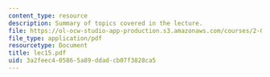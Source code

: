 ```yaml
---
content_type: resource
description: Summary of topics covered in the lecture.
file: https://ol-ocw-studio-app-production.s3.amazonaws.com/courses/2-002-mechanics-and-materials-ii-spring-2004/3a2feec405865a89ddadcb07f3828ca5_lec15.pdf
file_type: application/pdf
resourcetype: Document
title: lec15.pdf
uid: 3a2feec4-0586-5a89-ddad-cb07f3828ca5
---
```

